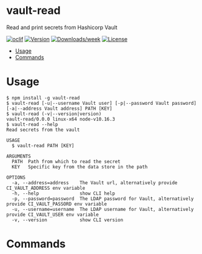 vault-read
==========

Read and print secrets from Hashicorp Vault

[![oclif](https://img.shields.io/badge/cli-oclif-brightgreen.svg)](https://oclif.io)
[![Version](https://img.shields.io/npm/v/vault-read.svg)](https://npmjs.org/package/vault-read)
[![Downloads/week](https://img.shields.io/npm/dw/vault-read.svg)](https://npmjs.org/package/vault-read)
[![License](https://img.shields.io/npm/l/vault-read.svg)](https://github.com/netresearch/vault-read/blob/master/package.json)

<!-- toc -->
* [Usage](#usage)
* [Commands](#commands)
<!-- tocstop -->
# Usage
<!-- usage -->
```sh-session
$ npm install -g vault-read
$ vault-read [-u|--username Vault user] [-p|--password Vault password] [-a|--address Vault address] PATH [KEY]
$ vault-read (-v|--version|version)
vault-read/0.0.0 linux-x64 node-v10.16.3
$ vault-read --help
Read secrets from the vault

USAGE
  $ vault-read PATH [KEY]

ARGUMENTS
  PATH  Path from which to read the secret
  KEY   Specific key from the data store in the path

OPTIONS
  -a, --address=address    The Vault url, alternatively provide CI_VAULT_ADDRESS env variable
  -h, --help               show CLI help
  -p, --password=password  The LDAP password for Vault, alternatively provide CI_VAULT_PASSORD env variable
  -u, --username=username  The LDAP username for Vault, alternatively provide CI_VAULT_USER env variable
  -v, --version            show CLI version
```
<!-- usagestop -->
# Commands
<!-- commands -->

<!-- commandsstop -->
